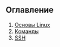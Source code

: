 ## Оглавление
1. [Основы Linux](https://github.com/lekomtsev/documentations/blob/master/Linux/basic/basic-linux.md)
2. [Команды]()
3. [SSH]()